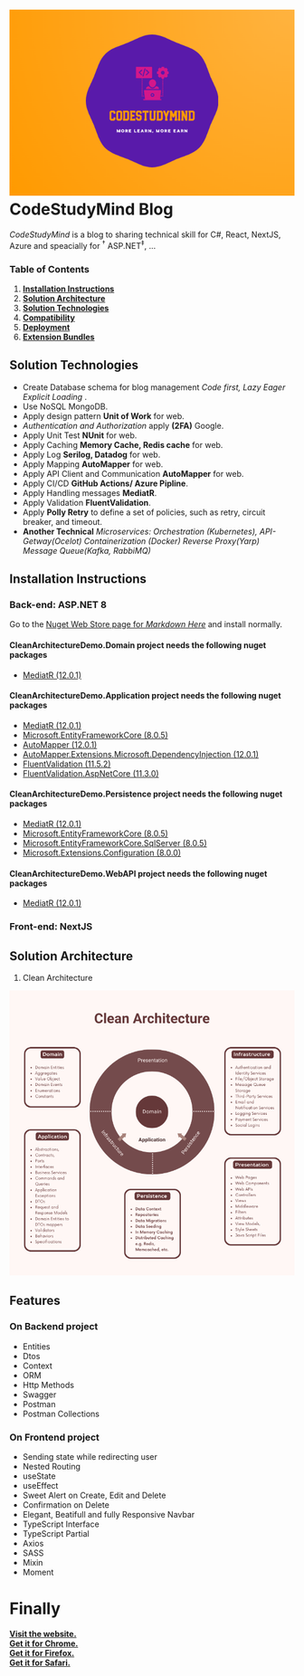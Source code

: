 # ![CodeStudyMind](./images/logo.png) CodeStudyMind Blog
*CodeStudyMind* is a blog to sharing technical skill for C#, React, NextJS, Azure and speacially for <sup>&dagger;</sup> ASP.NET<sup>&Dagger;</sup>, ...
### Table of Contents
1. **[Installation Instructions](#installation-instructions)**<br>
2. **[Solution Architecture](#solution-architecture)**<br>
3. **[Solution Technologies](#Solution-technologies)**<br>
4. **[Compatibility](#compatibility)**<br>
5. **[Deployment](#deployment)**<br>
6. **[Extension Bundles](#extension-bundles)**<br>

## Solution Technologies
* Create Database schema for blog management *Code first, Lazy Eager Explicit Loading* .
* Use NoSQL MongoDB.
* Apply design pattern **Unit of Work** for web.
* *Authentication and Authorization* apply **(2FA)** Google.
* Apply Unit Test **NUnit** for web.
* Apply Caching **Memory Cache, Redis cache** for web.
* Apply Log **Serilog, Datadog** for web.
* Apply Mapping **AutoMapper** for web.
* Apply API Client and Communication **AutoMapper** for web.
* Apply CI/CD **GitHub Actions/ Azure Pipline**.
* Apply Handling messages  **MediatR**.
* Apply Validation **FluentValidation**.
* Apply **Polly Retry** to define a set of policies, such as retry, circuit breaker, and timeout.
* **Another Technical** *Microservices: Orchestration (Kubernetes), API-Getway(Ocelot) Containerization (Docker) Reverse Proxy(Yarp) Message Queue(Kafka, RabbiMQ)*

## Installation Instructions

### Back-end: ASP.NET 8
Go to the [Nuget Web Store page for *Markdown Here*](https://www.nuget.org/packages/) and install normally.

#### CleanArchitectureDemo.Domain project needs the following nuget packages

- [MediatR (12.0.1)](https://www.nuget.org/packages/MediatR)

#### CleanArchitectureDemo.Application project needs the following nuget packages

- [MediatR (12.0.1)](https://www.nuget.org/packages/MediatR)
- [Microsoft.EntityFrameworkCore (8.0.5)](https://www.nuget.org/packages/Microsoft.EntityFrameworkCore)
- [AutoMapper (12.0.1)](https://www.nuget.org/packages/automapper/)
- [AutoMapper.Extensions.Microsoft.DependencyInjection (12.0.1)](https://www.nuget.org/packages/AutoMapper.Extensions.Microsoft.DependencyInjection)
- [FluentValidation (11.5.2)]("https://www.nuget.org/packages/FluentValidation)
- [FluentValidation.AspNetCore (11.3.0)](https://www.nuget.org/packages/FluentValidation.AspNetCore)

#### CleanArchitectureDemo.Persistence project needs the following nuget packages

- [MediatR (12.0.1)](https://www.nuget.org/packages/MediatR)
- [Microsoft.EntityFrameworkCore (8.0.5)](https://www.nuget.org/packages/Microsoft.EntityFrameworkCore)
- [Microsoft.EntityFrameworkCore.SqlServer (8.0.5)](https://www.nuget.org/packages/Microsoft.EntityFrameworkCore.SqlServer/)
- [Microsoft.Extensions.Configuration (8.0.0)](https://www.nuget.org/packages/Microsoft.Extensions.Configuration/)

#### CleanArchitectureDemo.WebAPI project needs the following nuget packages

- [MediatR (12.0.1)](https://www.nuget.org/packages/MediatR)

### Front-end: NextJS

## Solution Architecture

1. Clean Architecture

<img src="./images/Clean-Architecture.png" />

## Features
### On Backend project

-  Entities
-  Dtos
-  Context
-  ORM
-  Http Methods
-  Swagger
-  Postman
-  Postman Collections

### On Frontend project

-  Sending state while redirecting user
-  Nested Routing
-  useState
-  useEffect
-  Sweet Alert on Create, Edit and Delete
-  Confirmation on Delete
-  Elegant, Beatifull and fully Responsive Navbar
-  TypeScript Interface
-  TypeScript Partial
-  Axios
-  SASS
-  Mixin
-  Moment

# Finally

[**Visit the website.**](http://markdown-here.com)<br>
[**Get it for Chrome.**](https://chrome.google.com/webstore/detail/elifhakcjgalahccnjkneoccemfahfoa)<br>
[**Get it for Firefox.**](https://addons.mozilla.org/en-US/firefox/addon/markdown-here/)<br>
[**Get it for Safari.**](https://s3.amazonaws.com/markdown-here/markdown-here.safariextz)<br>